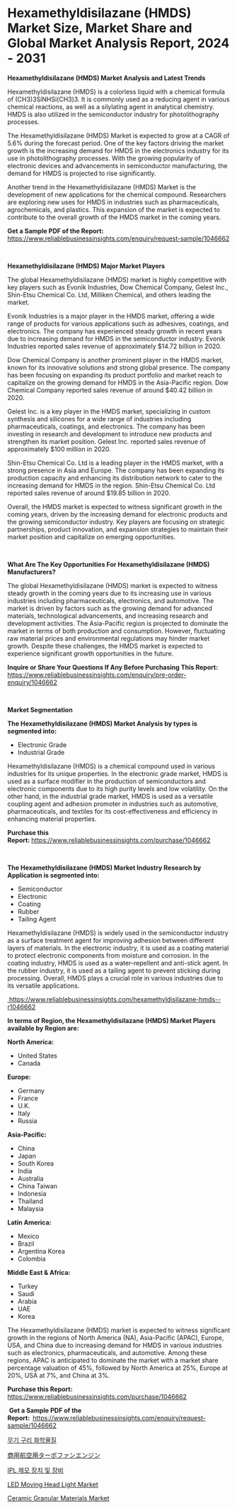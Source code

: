 <p><h1>Hexamethyldisilazane (HMDS) Market Size, Market Share and Global Market Analysis Report, 2024 - 2031</h1></p><p><strong>Hexamethyldisilazane (HMDS) Market Analysis and Latest Trends</strong></p>
<p><p>Hexamethyldisilazane (HMDS) is a colorless liquid with a chemical formula of (CH3)3SiNHSi(CH3)3. It is commonly used as a reducing agent in various chemical reactions, as well as a silylating agent in analytical chemistry. HMDS is also utilized in the semiconductor industry for photolithography processes.</p><p>The Hexamethyldisilazane (HMDS) Market is expected to grow at a CAGR of 5.6% during the forecast period. One of the key factors driving the market growth is the increasing demand for HMDS in the electronics industry for its use in photolithography processes. With the growing popularity of electronic devices and advancements in semiconductor manufacturing, the demand for HMDS is projected to rise significantly.</p><p>Another trend in the Hexamethyldisilazane (HMDS) Market is the development of new applications for the chemical compound. Researchers are exploring new uses for HMDS in industries such as pharmaceuticals, agrochemicals, and plastics. This expansion of the market is expected to contribute to the overall growth of the HMDS market in the coming years.</p></p>
<p><strong>Get a Sample PDF of the Report:&nbsp;</strong> <a href="https://www.reliablebusinessinsights.com/enquiry/request-sample/1046662">https://www.reliablebusinessinsights.com/enquiry/request-sample/1046662</a></p>
<p>&nbsp;</p>
<p><strong>Hexamethyldisilazane (HMDS) Major Market Players</strong></p>
<p><p>The global Hexamethyldisilazane (HMDS) market is highly competitive with key players such as Evonik Industries, Dow Chemical Company, Gelest Inc., Shin-Etsu Chemical Co. Ltd, Milliken Chemical, and others leading the market.</p><p>Evonik Industries is a major player in the HMDS market, offering a wide range of products for various applications such as adhesives, coatings, and electronics. The company has experienced steady growth in recent years due to increasing demand for HMDS in the semiconductor industry. Evonik Industries reported sales revenue of approximately $14.72 billion in 2020.</p><p>Dow Chemical Company is another prominent player in the HMDS market, known for its innovative solutions and strong global presence. The company has been focusing on expanding its product portfolio and market reach to capitalize on the growing demand for HMDS in the Asia-Pacific region. Dow Chemical Company reported sales revenue of around $40.42 billion in 2020.</p><p>Gelest Inc. is a key player in the HMDS market, specializing in custom synthesis and silicones for a wide range of industries including pharmaceuticals, coatings, and electronics. The company has been investing in research and development to introduce new products and strengthen its market position. Gelest Inc. reported sales revenue of approximately $100 million in 2020.</p><p>Shin-Etsu Chemical Co. Ltd is a leading player in the HMDS market, with a strong presence in Asia and Europe. The company has been expanding its production capacity and enhancing its distribution network to cater to the increasing demand for HMDS in the region. Shin-Etsu Chemical Co. Ltd reported sales revenue of around $19.85 billion in 2020.</p><p>Overall, the HMDS market is expected to witness significant growth in the coming years, driven by the increasing demand for electronic products and the growing semiconductor industry. Key players are focusing on strategic partnerships, product innovation, and expansion strategies to maintain their market position and capitalize on emerging opportunities.</p></p>
<p>&nbsp;</p>
<p><strong>What Are The Key Opportunities For Hexamethyldisilazane (HMDS) Manufacturers?</strong></p>
<p><p>The global Hexamethyldisilazane (HMDS) market is expected to witness steady growth in the coming years due to its increasing use in various industries including pharmaceuticals, electronics, and automotive. The market is driven by factors such as the growing demand for advanced materials, technological advancements, and increasing research and development activities. The Asia-Pacific region is projected to dominate the market in terms of both production and consumption. However, fluctuating raw material prices and environmental regulations may hinder market growth. Despite these challenges, the HMDS market is expected to experience significant growth opportunities in the future.</p></p>
<p><strong>Inquire or Share Your Questions If Any Before Purchasing This Report:</strong> <a href="https://www.reliablebusinessinsights.com/enquiry/pre-order-enquiry/1046662">https://www.reliablebusinessinsights.com/enquiry/pre-order-enquiry/1046662</a></p>
<p>&nbsp;</p>
<p><strong>Market Segmentation</strong></p>
<p><strong>The Hexamethyldisilazane (HMDS) Market Analysis by types is segmented into:</strong></p>
<p><ul><li>Electronic Grade</li><li>Industrial Grade</li></ul></p>
<p><p>Hexamethyldisilazane (HMDS) is a chemical compound used in various industries for its unique properties. In the electronic grade market, HMDS is used as a surface modifier in the production of semiconductors and electronic components due to its high purity levels and low volatility. On the other hand, in the industrial grade market, HMDS is used as a versatile coupling agent and adhesion promoter in industries such as automotive, pharmaceuticals, and textiles for its cost-effectiveness and efficiency in enhancing material properties.</p></p>
<p><strong>Purchase this Report:&nbsp;</strong><a href="https://www.reliablebusinessinsights.com/purchase/1046662">https://www.reliablebusinessinsights.com/purchase/1046662</a></p>
<p>&nbsp;</p>
<p><strong>The Hexamethyldisilazane (HMDS) Market Industry Research by Application is segmented into:</strong></p>
<p><ul><li>Semiconductor</li><li>Electronic</li><li>Coating</li><li>Rubber</li><li>Tailing Agent</li></ul></p>
<p><p>Hexamethyldisilazane (HMDS) is widely used in the semiconductor industry as a surface treatment agent for improving adhesion between different layers of materials. In the electronic industry, it is used as a coating material to protect electronic components from moisture and corrosion. In the coating industry, HMDS is used as a water-repellent and anti-stick agent. In the rubber industry, it is used as a tailing agent to prevent sticking during processing. Overall, HMDS plays a crucial role in various industries due to its versatile applications.</p></p>
<p><a href="https://www.reliablebusinessinsights.com/hexamethyldisilazane-hmds--r1046662">&nbsp;https://www.reliablebusinessinsights.com/hexamethyldisilazane-hmds--r1046662</a></p>
<p><strong>In terms of Region, the Hexamethyldisilazane (HMDS) Market Players available by Region are:</strong></p>
<p>
    <p> <strong> North America: </strong>
        <ul>
            <li>United States</li>
            <li>Canada</li>
        </ul>
        </p> 
    <p> <strong> Europe: </strong>
        <ul>
            <li>Germany</li>
            <li>France</li>
            <li>U.K.</li>
            <li>Italy</li>
            <li>Russia</li>
        </ul>
        </p> 
    <p> <strong> Asia-Pacific: </strong>
        <ul>
            <li>China</li>
            <li>Japan</li>
            <li>South Korea</li>
            <li>India</li>
            <li>Australia</li>
            <li>China Taiwan</li>
            <li>Indonesia</li>
            <li>Thailand</li>
            <li>Malaysia</li>
        </ul>
        </p> 
    <p> <strong> Latin America: </strong>
        <ul>
            <li>Mexico</li>
            <li>Brazil</li>
            <li>Argentina Korea</li>
            <li>Colombia</li>
        </ul>
        </p> 
    <p> <strong> Middle East & Africa: </strong>
        <ul>
            <li>Turkey</li>
            <li>Saudi</li>
            <li>Arabia</li>
            <li>UAE</li>
            <li>Korea</li>
        </ul>
    </p>
    </p>
<p><p>The Hexamethyldisilazane (HMDS) market is expected to witness significant growth in the regions of North America (NA), Asia-Pacific (APAC), Europe, USA, and China due to increasing demand for HMDS in various industries such as electronics, pharmaceuticals, and automotive. Among these regions, APAC is anticipated to dominate the market with a market share percentage valuation of 45%, followed by North America at 25%, Europe at 20%, USA at 7%, and China at 3%.</p></p>
<p><strong>Purchase this Report: </strong><a href="https://www.reliablebusinessinsights.com/purchase/1046662">https://www.reliablebusinessinsights.com/purchase/1046662</a></p>
<p>&nbsp;<strong>Get a Sample PDF of the Report:&nbsp;&nbsp;</strong><a href="https://www.reliablebusinessinsights.com/enquiry/request-sample/1046662">https://www.reliablebusinessinsights.com/enquiry/request-sample/1046662</a></p>
<p><strong></strong></p>
<p><p><a href="https://github.com/TrevorKruvalis5678/Market-Research-Report-List-2/blob/main/471989097762.md">무기 구리 화학물질</a></p><p><a href="https://github.com/dandier2003/Market-Research-Report-List-1/blob/main/826877091669.md">商用航空用ターボファンエンジン</a></p><p><a href="https://github.com/lzuwsfreyoq70/Market-Research-Report-List-2/blob/main/733424397759.md">IPL 제모 장치 및 장비</a></p><p><a href="https://issuu.com/reportprime-2/docs/led-moving-head-light-market-size-2030.pptx">LED Moving Head Light Market</a></p><p><a href="https://github.com/jerrycopelandthomaswsqd8q/Market-Research-Report-List-2/blob/main/ceramic-granular-materials-market.md">Ceramic Granular Materials Market</a></p></p>